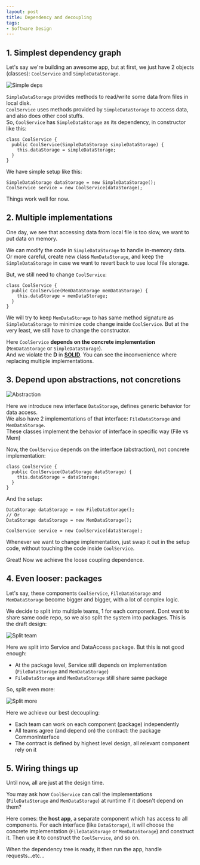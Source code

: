 ```yaml
---
layout: post
title: Dependency and decoupling
tags:
- Software Design
---
```


## 1. Simplest dependency graph

Let's say we're building an awesome app, but at first, we just have 2 objects (classes): `CoolService` and `SimpleDataStorage`.  

![Simple deps]({{site.url}}/images/dependency-architecture/1_naive.jpg)

`SimpleDataStorage` provides methods to read/write some data from files in local disk.  
`CoolService` uses methods provided by `SimpleDataStorage` to access data, and also does other cool stuffs.  
So, `CoolService` has `SimpleDataStorage` as its dependency, in constructor like this:

```Csharp
class CoolService {
  public CoolService(SimpleDataStorage simpleDataStorage) {
    this.dataStorage = simpleDataStorage;
  }
}
```

We have simple setup like this:

```Csharp
SimpleDataStorage dataStorage = new SimpleDataStorage();
CoolService service = new CoolService(dataStorage);
```

Things work well for now.

## 2. Multiple implementations

One day, we see that accessing data from local file is too slow, we want to put data on memory.

We can modify the code in `SimpleDataStorage` to handle in-memory data.  
Or more careful, create new class `MemDataStorage`, and keep the `SimpleDataStorage` in case we want to
revert back to use local file storage.

But, we still need to change `CoolService`:

```Csharp
class CoolService {
  public CoolService(MemDataStorage memDataStorage) {
    this.dataStorage = memDataStorage;
  }
}
```

We will try to keep `MemDataStorage` to has same method signature as `SimpleDataStorage` to minimize code
change inside `CoolService`. But at the very least, we still have to change the constructor.

Here `CoolService` **depends on the concrete implementation** (`MemDataStorage` or `SimpleDataStorage`).  
And we violate the **D** in **[SOLID](https://en.wikipedia.org/wiki/SOLID)**. You can see the inconvenience
where replacing multiple implementations.

## 3. Depend upon abstractions, not concretions

![Abstraction]({{site.url}}/images/dependency-architecture/2_abstraction.jpg)

Here we introduce new interface `DataStorage`, defines generic behavior for data access.  
We also have 2 implementations of that interface: `FileDataStorage` and `MemDataStorage`.  
These classes implement the behavior of interface in specific way (File vs Mem)

Now, the `CoolService` depends on the interface (abstraction), not concrete implementation:

```Csharp
class CoolService {
  public CoolService(DataStorage dataStorage) {
    this.dataStorage = dataStorage;
  }
}
```

And the setup:

```Csharp
DataStorage dataStorage = new FileDataStorage();
// Or
DataStorage dataStorage = new MemDataStorage();

CoolService service = new CoolService(dataStorage);
```

Whenever we want to change implementation, just swap it out in the setup code, without touching the code
inside `CoolService`.

Great! Now we achieve the loose coupling dependence.

## 4. Even looser: packages

Let's say, these components `CoolService`, `FileDataStorage` and `MemDataStorage` become bigger and bigger,
with a lot of complex logic.

We decide to split into multiple teams, 1 for each component. Dont want to share same code repo, so we also split the system into packages. This is the draft design:

![Split team]({{site.url}}/images/dependency-architecture/3_packages.jpg)

Here we split into Service and DataAccess package. But this is not good enough:

- At the package level, Service still depends on implementation (`FileDataStorage` and `MemDataStorage`)
- `FileDataStorage` and `MemDataStorage` still share same package

So, split even more:

![Split more]({{site.url}}/images/dependency-architecture/3_packages_2.jpg)

Here we achieve our best decoupling:

- Each team can work on each component (package) independently
- All teams agree (and depend on) the contract: the package CommonInterface
- The contract is defined by highest level design, all relevant component rely on it

## 5. Wiring things up

Until now, all are just at the design time.

You may ask how `CoolService` can call the implementations
(`FileDataStorage` and `MemDataStorage`) at runtime if it doesn't depend on them?

Here comes: the **host app**, a separate component which has access to all components. For each interface
(like `DataStorage`), it will choose the concrete implementation (`FileDataStorage` or `MemDataStorage`)
and construct it. Then use it to construct the `CoolService`, and so on.

When the dependency tree is ready, it then run the app, handle requests...etc...
